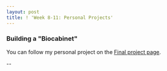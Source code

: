 ```yaml
---
layout: post
title: ! 'Week 8-11: Personal Projects'
---
```

### Building a "Biocabinet"
You can follow my personal project on the [Final project page](https://shrls-hku.github.io/biocabinet/). 

--
